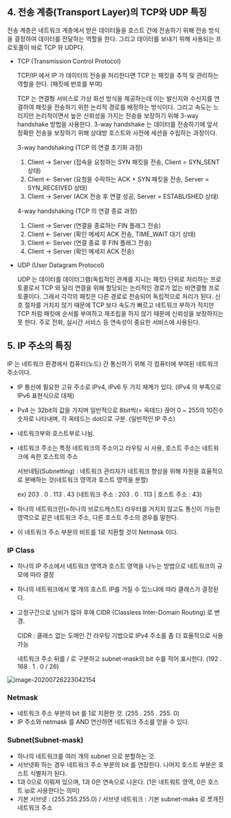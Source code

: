 ## 4. 전송 계층(Transport Layer)의 TCP와 UDP 특징

전송 계층은 네트워크 계층에서 받은 데이터들을 호스트 간에 전송하기 위해 전송 방식을 결정하여 데이터를 전달하는 역할을 한다. 그리고 데이터를 보내기 위해 사용되는 프로토콜이 바로 TCP 와 UDP다.

- TCP (Transmission Control Protocol)

  TCP/IP 에서 IP 가 데이터의 전송을 처리한다면 TCP 는 패킷을 추적 및 관리하는 역할을 한다. (패킷에 번호를 부여)

  TCP 는 연결형 서비스로 가상 회선 방식을 제공하는데 이는 발신지와 수신지를 연결하여 패킷을 전송하기 위한 논리적 경로를 배정하는 방식이다. 그리고 속도는 느리지만 논리적이면서 높은 신뢰성을 가지는 전송을 보장하기 위해 3-way handshake 방법을 사용한다. 3-way handshake 는 데이터를 전송하기에 앞서 정확한 전송을 보장하기 위해 상대방 호스트와 사전에 세션을 수립하는 과정이다.

  3-way handshaking (TCP 의 연결 초기화 과정)

  1. Client → Server (접속을 요청하는 SYN 패킷을 전송, Client = SYN_SENT 상태)
  2. Client ← Server (요청을 수락하는 ACK + SYN 패킷을 전송, Server = SYN_RECEIVED 상태)
  3. Client → Server (ACK 전송 후 연결 성공, Server = ESTABLISHED 상태)

  4-way handshaking (TCP 의 연결 종료 과정)

  1. Client → Server (연결을 종료하는 FIN 플래그 전송)
  2. Client ← Server (확인 메세지 ACK 전송, TIME_WAIT 대기 상태)
  3. Client ← Server (연결 종료 후 FIN 플래그 전송)
  4. Client → Server (확인 메세지 ACK 전송)

- UDP (User Datagram Protocol)

  UDP 는 데이터를 데이터그램(독립적인 관계를 지니는 패킷) 단위로 처리하는 프로토콜로서 TCP 와 달리 연결을 위해 할당되는 논리적인 경로가 없는 비연결형 프로토콜이다. 그래서 각각의 패킷은 다른 경로로 전송되어 독립적으로 처리가 된다. 신호 절차를 거치지 않기 때문에 TCP 보다 속도가 빠르고 네트워크 부하가 적지만 TCP 처럼 패킷에 순서를 부여하고 재조립을 하지 않기 때문에 신뢰성을 보장하지는 못 한다. 주로 전화, 실시간 서비스 등 연속성이 중요한 서비스에 사용된다.

### 

## 5. IP 주소의 특징

IP 는  네트워크 환경에서 컴퓨터(노드) 간 통신하기 위해 각 컴퓨터에 부여된 네트워크 주소이다.

- IP 통신에 필요한 고유 주소로 IPv4, IPv6 두 가지 체계가 있다. (IPv4 의 부족으로 IPv6 표현식으로 대체)

- Pv4 는 32bit의 값을 가지며 일반적으로 8bit씩(= 옥테드) 끊어 0 ~ 255의 10진수 숫자로 나타내며, 각 옥테드는 dot으로 구분. (일반적인 IP 주소)

- 네트워크부와 호스트부로 나뉨.

- 네트워크 주소는 특정 네트워크의 주소이고 라우팅 시 사용, 호스트 주소는 네트워크에 속한 호스트의 주소

  서브네팅(Subnetting) : 네트워크 관리자가 네트워크 향상을 위해 자원을 효율적으로 분배하는 것(네트워크 영역과 호스트 영역을 분할)

  ex)  203 . 0 . 113 . 43 (네트워크 주소 : 203 . 0 . 113 | 호스트 주소 : 43)

- 하나의 네트워크란(=하나의 브로드캐스트) 라우터를 거치지 않고도 통신이 가능한 영역으로 같은 네트워크 주소, 다른 호스트 주소의 경우를 말한다.

- 이 네트워크 주소 부분의 비트를 1로 치환할 것이 Netmask 이다.

### IP Class

- 하나의 IP 주소에서 네트워크 영역과 호스트 영역을 나누는 방법으로 네트워크의 규모에 따라 결정

- 하나의 네트워크에서 몇 개의 호스트 IP를 가질 수 있느냐에 따라 클래스가 결정된다.

- 고정구간으로 낭비가 많아 후에 CIDR (Classless Inter-Domain Routing) 로 변경.

  CIDR : 클래스 없는 도메인 간 라우팅 기법으로 IPv4 주소를 좀 더 효율적으로 사용 가능

  네트워크 주소 뒤를 / 로 구분하고 subnet-mask의 bit 수를 적어 표시한다. (192 . 168 . 1 . 0 / 26)

![image-20200726223042154](/Users/sungblee/TIL/image-20200726223042154.png)

### Netmask

- 네트워크 주소 부분의 bit 를 1로 치환한 것. (255 . 255 . 255. 0)
- IP 주소와 netmask 를 AND 연산하면 네트워크 주소를 얻을 수 있다.

### Subnet(Subnet-mask)

- 하나의 네트워크를 여러 개의 subnet 으로 분할하는 것.
- 서브넷화 하는 경우 네트워크 주소 부분의 bit 를 연장한다. 나머지 호스트 부분은 호스트 식별자가 된다.
- 1과 0으로 이뤄져 있으며, 1과 0은 연속으로 나온다.  (1은 네트워트 영역, 0은 호스트 ip로 사용한다는 의미)
- 기본 서브넷 : (255.255.255.0) / 서브넷 네트워크 : 기본 subnet-maks 로 쪼개진 네트워크 주소
